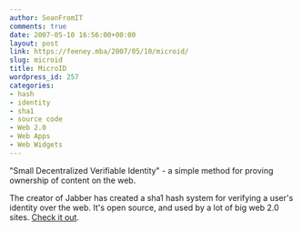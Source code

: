 ```yaml
---
author: SeanFromIT
comments: true
date: 2007-05-10 16:56:00+00:00
layout: post
link: https://feeney.mba/2007/05/10/microid/
slug: microid
title: MicroID
wordpress_id: 257
categories:
- hash
- identity
- sha1
- source code
- Web 2.0
- Web Apps
- Web Widgets
---
```


"Small Decentralized Verifiable Identity" - a simple method for proving ownership of content on the web.  
  
The creator of Jabber has created a sha1 hash system for verifying a user's identity over the web. It's open source, and used by a lot of big web 2.0 sites. [Check it out](http://microid.org/).
